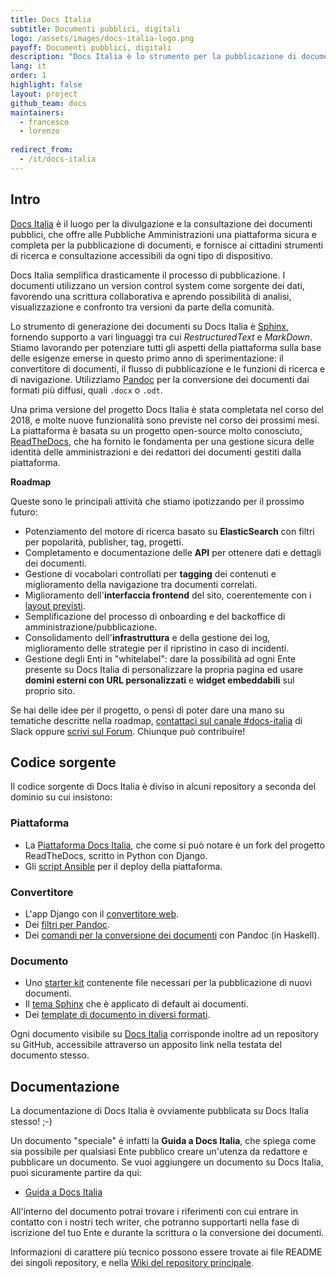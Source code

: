 ```yaml
---
title: Docs Italia
subtitle: Documenti pubblici, digitali
logo: /assets/images/docs-italia-logo.png
payoff: Documenti pubblici, digitali
description: "Docs Italia è lo strumento per la pubblicazione di documenti tecnici e amministrativi, che offre ai cittadini la possibilità di leggere e commentare in modo semplice ed accessibile."
lang: it
order: 1
highlight: false
layout: project
github_team: docs
maintainers:
  - francesco
  - lorenzo
    
redirect_from:
  - /it/docs-italia
---
```


## Intro

[Docs Italia](https://docs.italia.it/) è il luogo per la divulgazione e la consultazione dei documenti pubblici, che offre alle Pubbliche Amministrazioni una piattaforma sicura e completa per la pubblicazione di documenti, e fornisce ai cittadini strumenti di ricerca e consultazione accessibili da ogni tipo di dispositivo.

Docs Italia semplifica drasticamente il processo di pubblicazione. I documenti utilizzano un version control system come sorgente dei dati, favorendo una scrittura collaborativa e aprendo possibilità di analisi, visualizzazione e confronto tra versioni da parte della comunità.

Lo strumento di generazione dei documenti su Docs Italia è [Sphinx](http://www.sphinx-doc.org/en/master/#), fornendo supporto a vari linguaggi tra cui _RestructuredText_ e _MarkDown_. Stiamo lavorando per potenziare tutti gli aspetti della piattaforma sulla base delle esigenze emerse in questo primo anno di sperimentazione: il convertitore di documenti, il flusso di pubblicazione e le funzioni di ricerca e di navigazione. Utilizziamo [Pandoc](https://pandoc.org/) per la conversione dei documenti dai formati più diffusi, quali `.docx` o `.odt`.

Una prima versione del progetto Docs Italia è stata completata nel corso del 2018, e molte nuove funzionalità sono previste nel corso dei prossimi mesi. La piattaforma è basata su un progetto open-source molto conosciuto, [ReadTheDocs](https://readthedocs.org/), che ha fornito le fondamenta per una gestione sicura delle identità delle amministrazioni e dei redattori dei documenti gestiti dalla piattaforma.

**Roadmap**

Queste sono le principali attività che stiamo ipotizzando per il prossimo futuro: 

* Potenziamento del motore di ricerca basato su **ElasticSearch** con filtri per popolarità, publisher, tag, progetti.
* Completamento e documentazione delle **API** per ottenere dati e dettagli dei documenti.
* Gestione di vocabolari controllati per **tagging** dei contenuti e miglioramento della navigazione tra documenti correlati.
* Miglioramento dell'**interfaccia frontend** del sito, coerentemente con i [layout previsti](https://invis.io/AQMX2Y2GTH2).
* Semplificazione del processo di onboarding e del backoffice di amministrazione/pubblicazione.
* Consolidamento dell'**infrastruttura** e della gestione dei log, miglioramento delle strategie per il ripristino in caso di incidenti.
* Gestione degli Enti in "whitelabel": dare la possibilità ad ogni Ente presente su Docs Italia di personalizzare la propria pagina ed usare **domini esterni con URL personalizzati** e **widget embeddabili** sul proprio sito.
 
Se hai delle idee per il progetto, o pensi di poter dare una mano su tematiche descritte nella roadmap, [contattaci sul canale #docs-italia](https://developersitalia.slack.com/messages/C9T4ELD4G/) di Slack oppure [scrivi sul Forum](https://forum.italia.it/). Chiunque può contribuire!

## Codice sorgente

Il codice sorgente di Docs Italia è diviso in alcuni repository a seconda del dominio su cui insistono:

### Piattaforma

- La [Piattaforma Docs Italia](https://github.com/italia/docs.italia.it), che come si può notare è un fork del progetto ReadTheDocs, scritto in Python con Django.
- Gli [script Ansible](https://github.com/italia/docs-italia-deploy-scripts) per il deploy della piattaforma.

### Convertitore 

- L'app Django con il [convertitore web](https://github.com/italia/docs-italia-convertitore-web).
- Dei [filtri per Pandoc](https://github.com/italia/docs-italia-pandoc-filters).
- Dei [comandi per la conversione dei documenti](https://github.com/italia/docs-italia-comandi-conversione) con Pandoc (in Haskell).

### Documento

- Uno [starter kit](https://github.com/italia/docs-italia-starter-kit) contenente file necessari per la pubblicazione di nuovi documenti.
- Il [tema Sphinx](https://github.com/italia/docs-italia-theme) che è applicato di default ai documenti.
- Dei [template di documento in diversi formati](https://github.com/italia/docs-italia-template-conversione).

Ogni documento visibile su [Docs Italia](https://docs.italia.it/) corrisponde inoltre ad un repository su GitHub, accessibile attraverso un apposito link nella testata del documento stesso.

## Documentazione

La documentazione di Docs Italia è ovviamente pubblicata su Docs Italia stesso! ;-)

Un documento "speciale" è infatti la **Guida a Docs Italia**, che spiega come sia possibile per qualsiasi Ente pubblico creare un'utenza da redattore e pubblicare un documento. Se vuoi aggiungere un documento su Docs Italia, puoi sicuramente partire da qui:

- [Guida a Docs Italia](https://docs.italia.it/italia/docs-italia/docs-italia-guide/)

All'interno del documento potrai trovare i riferimenti con cui entrare in contatto con i nostri tech writer, che potranno supportarti nella fase di iscrizione del tuo Ente e durante la scrittura o la conversione dei documenti.

Informazioni di carattere più tecnico possono essere trovate ai file README dei singoli repository, e nella [Wiki del repository principale](https://github.com/italia/docs.italia.it/wiki). 

